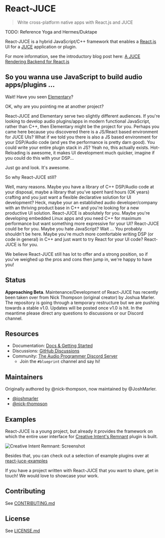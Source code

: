# React-JUCE

> Write cross-platform native apps with React.js and JUCE

TODO: Reference Yoga and Hermes/Duktape

React-JUCE is a hybrid JavaScript/C++ framework that enables a [React.js](https://reactjs.org/) UI for a [JUCE](http://juce.com/) application or plugin.

For more information, see the introductory blog post here: [A JUCE Rendering Backend for React.js](https://nickwritesablog.com/blueprint-a-juce-rendering-backend-for-react-js)

## So you wanna use JavaScript to build audio apps/plugins ...

Wait! Have you seen [Elementary](https://github.com/nick-thompson/elementary)?

OK, why are you pointing me at another project?

React-JUCE and Elementary serve two slightly different audiences. If you're looking to develop audio plugins/apps
in modern functional JavaScript, rather than C++, then Elementary might be the project for you. Perhaps you came here because
you discovered there is a JS/React based environment for JUCE UIs? What if we told you there is also a JS based
environment for your DSP/Audio code (and yes the performance is pretty darn good). You could write your entire plugin stack in JS?
Yeah no, this actually exists. Hot-Reloading is awesome, it makes UI development much quicker, imagine if you could do this with your DSP...

Just go and look. It's awesome.

So why React-JUCE still?

Well, many reasons. Maybe you have a library of C++ DSP/Audio code at your disposal, maybe a library that you've spent hard hours (OK years)
crafting and you just want a flexible declarative solution for UI development? Heck, maybe your an established audio developer/company
with an thriving product base in C++ and you're looking for a new productive UI solution. React-JUCE is absolutely for you.
Maybe you're developing embedded Linux apps and you need C++ for maximum performance but want something more expressive
for your UI? React-JUCE could be for you. Maybe you hate JavaScript? Wait ... You probably shouldn't be here.
Maybe you're much more comfortable writing DSP (or code in general) in C++ and just want to try React for your UI code?
React-JUCE is for you.

We believe React-JUCE still has lot to offer and a strong position, so if you've weighed up the pros and cons then jump in, we're
happy to have you!


## Status

**Approaching Beta**. Maintenance/Development of React-JUCE has recently been taken over from Nick Thompson (original creator) by Joshua Marler.
The repository is going through a temporary restructure but we are pushing towards a stable v1.0. Updates will be posted once v1.0 is hit.
In the meantime please direct any questions to discussions or our Discord channel.

## Resources

- Documentation: [Docs & Getting Started](https://docs.react-juce.dev)
- Discussions: [GitHub Discussions](https://github.com/JoshMarler/react-juce/discussions)
- Community: [The Audio Programmer Discord Server](https://discord.gg/3H4wwVf49v)
  - Join the `#blueprint` channel and say hi!

## Maintainers

  Originally authored by @nick-thompson, now maintained by @JoshMarler.

- [@joshmarler](https://github.com/JoshMarler)
- [@nick-thompson](https://github.com/nick-thompson)

## Examples

React-JUCE is a young project, but already it provides the framework on which the entire user interface for [Creative Intent's Remnant](https://www.creativeintent.co/product/remnant) plugin is built.

![Creative Intent Remnant: Screenshot](_media/RemnantScreenShot.jpg)

Besides that, you can check out a selection of example plugins over at [react-juce-examples](https://github.com/JoshMarler/react-juce-examples)

If you have a project written with React-JUCE that you want to share, get in touch! We would love to showcase your work.

## Contributing

See [CONTRIBUTING.md](https://github.com/JoshMarler/react-juce/blob/master/CONTRIBUTING.md)

## License

See [LICENSE.md](https://github.com/JoshMarler/react-juce/blob/master/LICENSE.md)
